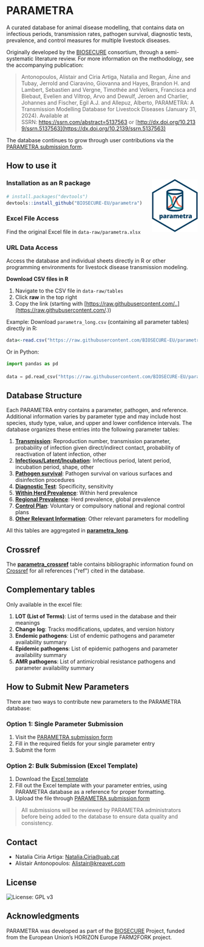 # PARAMETRA

A curated database for animal disease modelling, that contains data on infectious periods, transmission rates, pathogen survival, diagnostic tests, prevalence, and control measures for multiple livestock diseases.

Originally developed by the [BIOSECURE](https://biosecure.eu/) consortium, through a semi-systematic literature review. For more information on the methodology, see the accompanying publication:

> Antonopoulos, Alistair and Ciria Artiga, Natalia and Regan, Áine and Tubay, Jerrold and Ciaravino, Giovanna and Hayes, Brandon H. and Lambert, Sebastien and Vergne, Timothée and Velkers, Francisca and Biebaut, Evelien and Viltrop, Arvo and Dewulf, Jeroen and Charlier, Johannes and Fischer, Egil A.J. and Allepuz, Alberto, PARAMETRA: A Transmission Modelling Database for Livestock Diseases (January 31, 2024). Available at SSRN: <https://ssrn.com/abstract=5137563> or [http://dx.doi.org/10.2139/ssrn.5137563](https://dx.doi.org/10.2139/ssrn.5137563)

The database continues to grow through user contributions via the [PARAMETRA submission form](https://ec.europa.eu/eusurvey/runner/parametra-submission).

## How to use it

### Installation as an R package <img src="man/figures/logo.png" align="right" height="139"/>

``` r
# install.packages("devtools")
devtools::install_github("BIOSECURE-EU/parametra")
```

### Excel File Access

Find the original Excel file in `data-raw/parametra.xlsx`

### URL Data Access

Access the database and individual sheets directly in R or other programming environments for livestock disease transmission modeling.

**Download CSV files in R**

1.  Navigate to the CSV file in `data-raw/tables`
2.  Click **raw** in the top right
3.  Copy the link (starting with [https://raw.githubusercontent.com/..](https://raw.githubusercontent.com/.))

Example: Download `parametra_long.csv` (containing all parameter tables) directly in R:

``` r
data<-read.csv("https://raw.githubusercontent.com/BIOSECURE-EU/parametra/refs/heads/main/data-raw/parametra_long.csv")
```

Or in Python:

``` python
import pandas as pd

data = pd.read_csv("https://raw.githubusercontent.com/BIOSECURE-EU/parametra/refs/heads/main/data-raw/parametra_long.csv")
```

## Database Structure

Each PARAMETRA entry contains a parameter, pathogen, and reference. Additional information varies by parameter type and may include host species, study type, value, and upper and lower confidence intervals. The database organizes these entries into the following parameter tables:

1.  [**Transmission**](https://github.com/BIOSECURE-EU/parametra/blob/main/data-raw/tables/parametra_Transmission.csv): Reproduction number, transmission parameter, probability of infection given direct/indirect contact, probability of reactivation of latent infection, other
2.  [**Infectious/Latent/Incubation**](https://github.com/BIOSECURE-EU/parametra/blob/main/data-raw/tables/parametra_InfectiousLatentIncubatperiod.csv): Infectious period, latent period, incubation period, shape, other
3.  [**Pathogen survival**](https://github.com/BIOSECURE-EU/parametra/blob/main/data-raw/tables/parametra_PathogenSurvival.csv): Pathogen survival on various surfaces and disinfection procedures
4.  [**Diagnostic Test**](https://github.com/BIOSECURE-EU/parametra/blob/main/data-raw/tables/parametra_DiagnosticTest.csv): Specificity, sensitivity
5.  [**Within Herd Prevalence**](https://github.com/BIOSECURE-EU/parametra/blob/main/data-raw/tables/parametra_WithinHerdPrevalence.csv): Within herd prevalence
6.  [**Regional Prevalence**](https://github.com/BIOSECURE-EU/parametra/blob/main/data-raw/tables/parametra_RegionalPrevalence.csv): Herd prevalence, global prevalence
7.  [**Control Plan**](https://github.com/BIOSECURE-EU/parametra/blob/main/data-raw/tables/parametra_ControlPlan.csv): Voluntary or compulsory national and regional control plans
8.  [**Other Relevant Information**](https://github.com/BIOSECURE-EU/parametra/blob/main/data-raw/tables/parametra_OtherRelevantInformation.csv): Other relevant parameters for modelling

All this tables are aggregated in [**parametra_long**](https://github.com/BIOSECURE-EU/parametra/blob/main/data-raw/parametra_long.csv).

## Crossref

The [**parametra_crossref**](https://raw.githubusercontent.com/BIOSECURE-EU/parametra/refs/heads/main/data-raw/parametra_crossref.csv) table contains bibliographic information found on [Crossref](https://www.crossref.org/) for all references ("ref") cited in the database.

## Complementary tables

Only available in the excel file:

1.  **LOT (List of Terms)**: List of terms used in the database and their meanings
2.  **Change log**: Tracks modifications, updates, and version history
3.  **Endemic pathogens**: List of endemic pathogens and parameter availability summary
4.  **Epidemic pathogens**: List of epidemic pathogens and parameter availability summary
5.  **AMR pathogens**: List of antimicrobial resistance pathogens and parameter availability summary

## How to Submit New Parameters

There are two ways to contribute new parameters to the PARAMETRA database:

### Option 1: Single Parameter Submission

1.  Visit the [PARAMETRA submission form](https://ec.europa.eu/eusurvey/runner/parametra-submission)
2.  Fill in the required fields for your single parameter entry
3.  Submit the form

### Option 2: Bulk Submission (Excel Template)

1.  Download the [Excel template](https://github.com/BIOSECURE-EU/parametra/raw/refs/heads/main/data-raw/parametra_submission_template.xlsx)
2.  Fill out the Excel template with your parameter entries, using PARAMETRA database as a reference for proper formatting.
3.  Upload the file through [PARAMETRA submission form](https://ec.europa.eu/eusurvey/runner/parametra-submission)

> All submissions will be reviewed by PARAMETRA administrators before being added to the database to ensure data quality and consistency.

## Contact

-   Natalia Ciria Artiga: [Natalia.Ciria\@uab.cat](mailto:Natalia.Ciria@uab.cat)
-   Alistair Antonopoulos: [Alistair\@kreavet.com](mailto:Alistair@kreavet.com)

## License

![License: GPL v3](https://img.shields.io/badge/License-GPLv3-blue.svg)

## Acknowledgments

PARAMETRA was developed as part of the [BIOSECURE](https://biosecure.eu/) Project, funded from the European Union’s HORIZON Europe FARM2FORK project.
